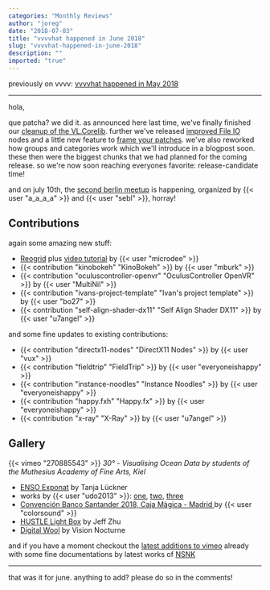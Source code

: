 ```yaml
---
categories: "Monthly Reviews"
author: "joreg"
date: "2018-07-03"
title: "vvvvhat happened in June 2018"
slug: "vvvvhat-happened-in-june-2018"
description: ""
imported: "true"
---
```



previously on vvvv: [vvvvhat happened in May 2018](/blog/2018/vvvvhat-happened-in-may-2018)

---

hola,

que patcha? we did it. as announced here last time, we've finally finished our [cleanup of the VL.Corelib](/blog/2018/vl-corelib-cleanup). further we've released [improved File IO](/blog/2018/vl-improved-file-io) nodes and a little new feature to [frame your patches](/blog/2018/vl-frame-your-patches). we've also reworked how groups and categories work which we'll introduce in a blogpost soon. these then were the biggest chunks that we had planned for the coming release. so we're now soon reaching everyones favorite: release-candidate time! 

and on july 10th, the [second berlin meetup](/blog/2018/2-berlin-vvvv-meetup) is happening, organized by {{< user "a_a_a_a" >}} and {{< user "sebl" >}}, horray!


## Contributions
<!--{SPLIT()}-->
again some amazing new stuff: 
* [Reogrid](/blog/reogrid) plus [video tutorial](https://www.youtube.com/watch?v=2AhHjvxn5iI) by {{< user "microdee" >}}
* {{< contribution "kinobokeh" "KinoBokeh" >}} by {{< user "mburk" >}}
* {{< contribution "oculuscontroller-openvr" "OculusController OpenVR" >}} by {{< user "MultiNil" >}}
* {{< contribution "ivans-project-template" "Ivan's project template" >}} by {{< user "bo27" >}}
* {{< contribution "self-align-shader-dx11" "Self Align Shader DX11" >}} by {{< user "u7angel" >}}
<!--~~~-->
and some fine updates to existing contributions:
* {{< contribution "directx11-nodes" "DirectX11 Nodes" >}} by {{< user "vux" >}}
* {{< contribution "fieldtrip" "FieldTrip" >}} by {{< user "everyoneishappy" >}}
* {{< contribution "instance-noodles" "Instance Noodles" >}} by {{< user "everyoneishappy" >}}
* {{< contribution "happy.fxh" "Happy.fx" >}} by {{< user "everyoneishappy" >}}
* {{< contribution "x-ray" "X-Ray" >}} by {{< user "u7angel" >}}
<!--{SPLIT}-->

## Gallery
{{< vimeo "270885543" >}}
*30° - Visualising Ocean Data by students of the Muthesius Academy of Fine Arts, Kiel*

* [ENSO Exponat](/blog/enso-exponat-von-tanja-lücker) by Tanja Lückner
* works by {{< user "udo2013" >}}: [one](/blog/secret-factories-complex-molecules), [two](/blog/the-hidden-world), [three](/blog/string-btheorie-for-beginners-part-iii)
* [Convención Banco Santander 2018, Caja Màgica - Madrid ](/blog/convención-banco-santander-2018-caja-màgica-madrid) by {{< user "colorsound" >}}
* [HUSTLE Light Box](/blog/hustle-light-box) by Jeff Zhu
* [Digital Wool](/blog/digital-woolmuseumnightfever2018coudenberg) by Vision Nocturne

and if you have a moment checkout the [latest additions to vimeo](https://vimeo.com/search/sort:latest?q=vvvv) already with some fine documentations by latest works of [NSNK](https://vvvv.org/businesses/nsynk-gesellschaft-f%C3%BCr-kunst-und-technik)

---
that was it for june. anything to add? please do so in the comments!